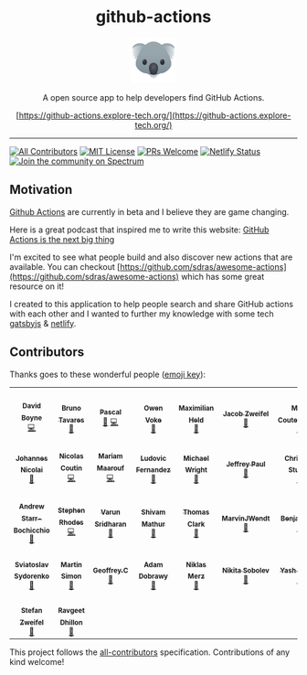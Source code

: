 <div align="center">
<h1>github-actions</h1>
<a href="https://www.emojione.com/emoji/1f428">
<img height="80" width="80" alt="goat" src="./animal.png" />
</a>

<p>A open source app to help developers find GitHub Actions.</p>

[https://github-actions.explore-tech.org/](https://github-actions.explore-tech.org/)

</div>

<hr/>

[![All Contributors](https://img.shields.io/badge/all_contributors-20-orange.svg?style=flat-square)](#contributors-) [![MIT License][license-badge]][license] [![PRs Welcome][prs-badge]][prs]
[![Netlify Status](https://api.netlify.com/api/v1/badges/135bba3e-819f-41a7-86f7-bc93cfecd07d/deploy-status)](https://app.netlify.com/sites/github-actions/deploys)
[![Join the community on Spectrum][spectrum-badge]][spectrum]

## Motivation

[Github Actions](https://css-tricks.com/introducing-github-actions/) are currently in beta and I believe they are game changing.

Here is a great podcast that inspired me to write this website: [GitHub Actions is the next big thing](https://changelog.com/podcast/331)

I'm excited to see what people build and also discover new actions that are available. You can checkout [https://github.com/sdras/awesome-actions](https://github.com/sdras/awesome-actions) which has some great resource on it!

I created to this application to help people search and share GitHub actions with each other and I wanted to further my knowledge with some tech [gatsbyjs](https://www.gatsbyjs.org/) & [netlify](https://www.netlify.com/).

## Contributors

Thanks goes to these wonderful people ([emoji key](https://github.com/all-contributors/all-contributors#emoji-key)):

<!-- ALL-CONTRIBUTORS-LIST:START - Do not remove or modify this section -->
<!-- prettier-ignore-start -->
<!-- markdownlint-disable -->
<table>
  <tr>
    <td align="center"><a href="https://medium.com/@boyney123"><img src="https://avatars1.githubusercontent.com/u/3268013?v=4?s=100" width="100px;" alt=""/><br /><sub><b>David Boyne</b></sub></a><br /><a href="https://github.com/boyney123/github-actions/commits?author=boyney123" title="Code">💻</a></td>
    <td align="center"><a href="http://bltavares.com"><img src="https://avatars1.githubusercontent.com/u/109474?v=4?s=100" width="100px;" alt=""/><br /><sub><b>Bruno Tavares</b></sub></a><br /><a href="https://github.com/boyney123/github-actions/commits?author=bltavares" title="Documentation">📖</a></td>
    <td align="center"><a href="https://twitter.com/pascalgn"><img src="https://avatars2.githubusercontent.com/u/432333?v=4?s=100" width="100px;" alt=""/><br /><sub><b>Pascal</b></sub></a><br /><a href="https://github.com/boyney123/github-actions/commits?author=pascalgn" title="Documentation">📖</a> <a href="https://github.com/boyney123/github-actions/commits?author=pascalgn" title="Code">💻</a></td>
    <td align="center"><a href="https://pxgamer.xyz"><img src="https://avatars0.githubusercontent.com/u/1899334?v=4?s=100" width="100px;" alt=""/><br /><sub><b>Owen Voke</b></sub></a><br /><a href="https://github.com/boyney123/github-actions/commits?author=pxgamer" title="Documentation">📖</a></td>
    <td align="center"><a href="http://www.maxheld.de/"><img src="https://avatars0.githubusercontent.com/u/5372770?v=4?s=100" width="100px;" alt=""/><br /><sub><b>Maximilian Held</b></sub></a><br /><a href="https://github.com/boyney123/github-actions/commits?author=maxheld83" title="Documentation">📖</a></td>
    <td align="center"><a href="https://github.com/jzweifel"><img src="https://avatars0.githubusercontent.com/u/39281691?v=4?s=100" width="100px;" alt=""/><br /><sub><b>Jacob Zweifel</b></sub></a><br /><a href="https://github.com/boyney123/github-actions/commits?author=jzweifel" title="Documentation">📖</a></td>
    <td align="center"><a href="https://mikecoutermarsh.com"><img src="https://avatars0.githubusercontent.com/u/155044?v=4?s=100" width="100px;" alt=""/><br /><sub><b>Mike Coutermarsh</b></sub></a><br /><a href="https://github.com/boyney123/github-actions/commits?author=mscoutermarsh" title="Documentation">📖</a></td>
  </tr>
  <tr>
    <td align="center"><a href="https://github.com/jonico"><img src="https://avatars3.githubusercontent.com/u/1872314?v=4?s=100" width="100px;" alt=""/><br /><sub><b>Johannes Nicolai</b></sub></a><br /><a href="https://github.com/boyney123/github-actions/commits?author=jonico" title="Documentation">📖</a></td>
    <td align="center"><a href="https://nicolas-coutin.fr"><img src="https://avatars1.githubusercontent.com/u/6564012?v=4?s=100" width="100px;" alt=""/><br /><sub><b>Nicolas Coutin</b></sub></a><br /><a href="https://github.com/boyney123/github-actions/commits?author=Ilshidur" title="Code">💻</a></td>
    <td align="center"><a href="https://maarouf.me"><img src="https://avatars0.githubusercontent.com/u/10760189?v=4?s=100" width="100px;" alt=""/><br /><sub><b>Mariam Maarouf</b></sub></a><br /><a href="https://github.com/boyney123/github-actions/commits?author=mariamrf" title="Code">💻</a></td>
    <td align="center"><a href="https://twitter.com/ludnadez"><img src="https://avatars0.githubusercontent.com/u/5674651?v=4?s=100" width="100px;" alt=""/><br /><sub><b>Ludovic Fernandez</b></sub></a><br /><a href="https://github.com/boyney123/github-actions/commits?author=ldez" title="Documentation">📖</a></td>
    <td align="center"><a href="http://codular.com"><img src="https://avatars1.githubusercontent.com/u/348317?v=4?s=100" width="100px;" alt=""/><br /><sub><b>Michael Wright</b></sub></a><br /><a href="https://github.com/boyney123/github-actions/commits?author=michaelw90" title="Documentation">📖</a></td>
    <td align="center"><a href="https://jeffpaul.com/"><img src="https://avatars2.githubusercontent.com/u/2818133?v=4?s=100" width="100px;" alt=""/><br /><sub><b>Jeffrey Paul</b></sub></a><br /><a href="https://github.com/boyney123/github-actions/commits?author=jeffpaul" title="Documentation">📖</a></td>
    <td align="center"><a href="https://hymnos.existenz.ch"><img src="https://avatars0.githubusercontent.com/u/288493?v=4?s=100" width="100px;" alt=""/><br /><sub><b>Christian Studer</b></sub></a><br /><a href="https://github.com/boyney123/github-actions/commits?author=cstuder" title="Documentation">📖</a></td>
  </tr>
  <tr>
    <td align="center"><a href="http://blog.andrewsomething.com/"><img src="https://avatars0.githubusercontent.com/u/46943?v=4?s=100" width="100px;" alt=""/><br /><sub><b>Andrew Starr-Bochicchio</b></sub></a><br /><a href="https://github.com/boyney123/github-actions/commits?author=andrewsomething" title="Documentation">📖</a></td>
    <td align="center"><a href="http://www.linkedin.com/in/sterhodes"><img src="https://avatars3.githubusercontent.com/u/130488?v=4?s=100" width="100px;" alt=""/><br /><sub><b>Stephen Rhodes</b></sub></a><br /><a href="https://github.com/boyney123/github-actions/commits?author=MrRhodes" title="Code">💻</a></td>
    <td align="center"><a href="http://varunsridharan.in"><img src="https://avatars1.githubusercontent.com/u/1884287?v=4?s=100" width="100px;" alt=""/><br /><sub><b>Varun Sridharan</b></sub></a><br /><a href="https://github.com/boyney123/github-actions/commits?author=varunsridharan" title="Documentation">📖</a></td>
    <td align="center"><a href="https://shivammathur.com"><img src="https://avatars1.githubusercontent.com/u/1571086?v=4?s=100" width="100px;" alt=""/><br /><sub><b>Shivam Mathur</b></sub></a><br /><a href="https://github.com/boyney123/github-actions/commits?author=shivammathur" title="Documentation">📖</a></td>
    <td align="center"><a href="https://github.com/tnc1997"><img src="https://avatars1.githubusercontent.com/u/17160067?v=4?s=100" width="100px;" alt=""/><br /><sub><b>Thomas Clark</b></sub></a><br /><a href="https://github.com/boyney123/github-actions/commits?author=tnc1997" title="Documentation">📖</a></td>
    <td align="center"><a href="https://marvinjwendt.com"><img src="https://avatars0.githubusercontent.com/u/31022056?v=4?s=100" width="100px;" alt=""/><br /><sub><b>MarvinJWendt</b></sub></a><br /><a href="https://github.com/boyney123/github-actions/commits?author=MarvinJWendt" title="Documentation">📖</a></td>
    <td align="center"><a href="http://interversehq.com"><img src="https://avatars0.githubusercontent.com/u/10716694?v=4?s=100" width="100px;" alt=""/><br /><sub><b>Benjamin O</b></sub></a><br /><a href="https://github.com/boyney123/github-actions/commits?author=jurplel" title="Documentation">📖</a></td>
  </tr>
  <tr>
    <td align="center"><a href="https://webknjaz.me"><img src="https://avatars2.githubusercontent.com/u/578543?v=4?s=100" width="100px;" alt=""/><br /><sub><b>Sviatoslav Sydorenko</b></sub></a><br /><a href="https://github.com/boyney123/github-actions/commits?author=webknjaz" title="Documentation">📖</a></td>
    <td align="center"><a href="https://martinsimon.me/"><img src="https://avatars1.githubusercontent.com/u/2029239?v=4?s=100" width="100px;" alt=""/><br /><sub><b>Martin Simon</b></sub></a><br /><a href="https://github.com/boyney123/github-actions/commits?author=barnumbirr" title="Documentation">📖</a></td>
    <td align="center"><a href="https://www.cycjimmy.tech"><img src="https://avatars1.githubusercontent.com/u/19383787?v=4?s=100" width="100px;" alt=""/><br /><sub><b>Geoffrey.C</b></sub></a><br /><a href="https://github.com/boyney123/github-actions/commits?author=cycjimmy" title="Documentation">📖</a></td>
    <td align="center"><a href="http://ochrona.jawne.info.pl"><img src="https://avatars1.githubusercontent.com/u/3618479?v=4?s=100" width="100px;" alt=""/><br /><sub><b>Adam Dobrawy</b></sub></a><br /><a href="https://github.com/boyney123/github-actions/commits?author=ad-m" title="Documentation">📖</a></td>
    <td align="center"><a href="https://blog.merzlabs.com/authors/niklas-merz/"><img src="https://avatars0.githubusercontent.com/u/3585860?v=4?s=100" width="100px;" alt=""/><br /><sub><b>Niklas Merz</b></sub></a><br /><a href="https://github.com/boyney123/github-actions/commits?author=NiklasMerz" title="Documentation">📖</a></td>
    <td align="center"><a href="https://sobolevn.me"><img src="https://avatars1.githubusercontent.com/u/4660275?v=4?s=100" width="100px;" alt=""/><br /><sub><b>Nikita Sobolev</b></sub></a><br /><a href="https://github.com/boyney123/github-actions/commits?author=sobolevn" title="Documentation">📖</a></td>
    <td align="center"><a href="https://github.com/y-mehta"><img src="https://avatars1.githubusercontent.com/u/24428063?v=4?s=100" width="100px;" alt=""/><br /><sub><b>Yash Mehta</b></sub></a><br /><a href="https://github.com/boyney123/github-actions/commits?author=y-mehta" title="Documentation">📖</a></td>
  </tr>
  <tr>
    <td align="center"><a href="https://stefanzweifel.io"><img src="https://avatars3.githubusercontent.com/u/1080923?v=4?s=100" width="100px;" alt=""/><br /><sub><b>Stefan Zweifel</b></sub></a><br /><a href="https://github.com/boyney123/github-actions/commits?author=stefanzweifel" title="Documentation">📖</a></td>
    <td align="center"><a href="https://ravgeet.dev/"><img src="https://avatars0.githubusercontent.com/u/27858510?v=4?s=100" width="100px;" alt=""/><br /><sub><b>Ravgeet Dhillon</b></sub></a><br /><a href="https://github.com/boyney123/github-actions/commits?author=ravgeetdhillon" title="Documentation">📖</a></td>
  </tr>
</table>

<!-- markdownlint-restore -->
<!-- prettier-ignore-end -->

<!-- ALL-CONTRIBUTORS-LIST:END -->

This project follows the [all-contributors](https://github.com/all-contributors/all-contributors) specification. Contributions of any kind welcome!

<!-- prettier-ignore-start -->

[spectrum-badge]: https://withspectrum.github.io/badge/badge.svg
[spectrum]: https://spectrum.chat/github-actions
[license-badge]: https://img.shields.io/badge/License-MIT-yellow.svg
[license]: https://github.com/boyney123/github-actions/blob/master/LICENSE
[prs-badge]: https://img.shields.io/badge/PRs-welcome-brightgreen.svg?style=flat-square
[prs]: http://makeapullrequest.com
<!-- prettier-ignore-end -->
